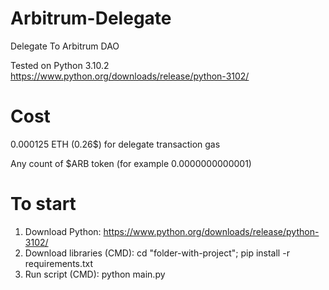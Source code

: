 # Arbitrum-Delegate
Delegate To Arbitrum DAO

Tested on Python 3.10.2
https://www.python.org/downloads/release/python-3102/

# Cost
0.000125 ETH (0.26$) for delegate transaction gas

Any count of $ARB token (for example 0.0000000000001)

# To start
1. Download Python: https://www.python.org/downloads/release/python-3102/
2. Download libraries (CMD): cd "folder-with-project"; pip install -r requirements.txt
3. Run script (CMD): python main.py
